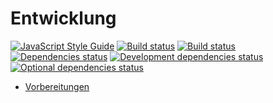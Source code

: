 # Entwicklung

[![JavaScript Style Guide](https://img.shields.io/badge/code_style-standard-brightgreen.svg)](https://standardjs.com)
[![Build status](https://img.shields.io/travis/plotify/plotify/master.svg)](https://travis-ci.org/plotify/plotify)
[![Build status](https://ci.appveyor.com/api/projects/status/ygbl9aajfsddq6ye?svg=true)](https://ci.appveyor.com/project/plotify/plotify)
[![Dependencies status](https://img.shields.io/david/plotify/plotify.svg)](https://david-dm.org/plotify/plotify)
[![Development dependencies status](https://img.shields.io/david/dev/plotify/plotify.svg)](https://david-dm.org/plotify/plotify?type=dev)
[![Optional dependencies status](https://img.shields.io/david/optional/plotify/plotify.svg)](https://david-dm.org/plotify/plotify?type=optional)

- [Vorbereitungen](setup.md)
